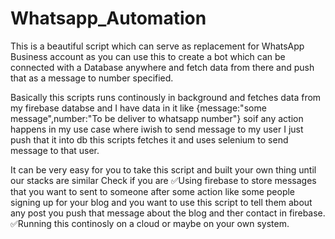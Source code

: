 # Whatsapp_Automation
This is a beautiful script which can serve as replacement for WhatsApp Business account as you can use this
to create a bot which can be connected with a Database anywhere and fetch data from there and push that as
a message to number specified.

Basically this scripts runs continously in  background and fetches data from my firebase databse
and I have data in it like {message:"some message",number:"To be deliver to whatsapp number"} soif any action
happens in my use case where iwish to send message to my user I just push that it into db this scripts fetches it
and uses selenium to send message to  that user.

It can be very easy for you to take this script and built your own thing until our stacks are similar
Check if you are
✅Using firebase to store messages that you want to sent to someone after some action
like some people signing up for your blog and you want to use this script to tell them
about any post you push that message about the blog and ther contact in firebase.
✅Running this continosly on a cloud or maybe on your own system.
